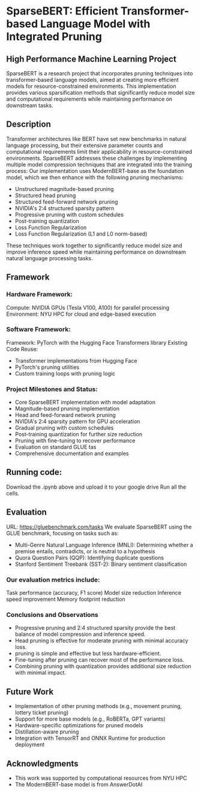 # SparseBERT: Efficient Transformer-based Language Model with Integrated Pruning
## High Performance Machine Learning Project

SparseBERT is a research project that incorporates pruning techniques into transformer-based language models, aimed at creating more efficient models for resource-constrained environments. This implementation provides various sparsification methods that significantly reduce model size and computational requirements while maintaining performance on downstream tasks.

## Description
Transformer architectures like BERT have set new benchmarks in natural language processing, but their extensive parameter counts and computational requirements limit their applicability in resource-constrained environments. SparseBERT addresses these challenges by implementing multiple model compression techniques that are integrated into the training process:
Our implementation uses ModernBERT-base as the foundation model, which we then enhance with the following pruning mechanisms:

- Unstructured magnitude-based pruning
- Structured head pruning
- Structured feed-forward network pruning
- NVIDIA's 2:4 structured sparsity pattern
- Progressive pruning with custom schedules
- Post-training quantization
- Loss Function Regularization
- Loss Function Regularization (L1 and L0 norm-based)

These techniques work together to significantly reduce model size and improve inference speed while maintaining performance on downstream natural language processing tasks.


## Framework
### Hardware Framework:
Compute: NVIDIA GPUs (Tesla V100, A100) for parallel processing
Environment: NYU HPC for cloud and edge-based execution

### Software Framework:
Framework: PyTorch with the Hugging Face Transformers library
Existing Code Reuse:
- Transformer implementations from Hugging Face
- PyTorch's pruning utilities
- Custom training loops with pruning logic

### Project Milestones and Status: 
- Core SparseBERT implementation with model adaptation
- Magnitude-based pruning implementation
- Head and feed-forward network pruning
- NVIDIA's 2:4 sparsity pattern for GPU acceleration 
- Gradual pruning with custom schedules
- Post-training quantization for further size reduction
- Pruning with fine-tuning to recover performance
- Evaluation on standard GLUE tas
- Comprehensive documentation and examples

## Running code:
Download the .ipynb above and upload it to your google drive
Run all the cells.

## Evaluation
URL: https://gluebenchmark.com/tasks
We evaluate SparseBERT using the GLUE benchmark, focusing on tasks such as:
- Multi-Genre Natural Language Inference (MNLI): Determining whether a premise entails, contradicts, or is neutral to a hypothesis
- Quora Question Pairs (QQP): Identifying duplicate questions
- Stanford Sentiment Treebank (SST-2): Binary sentiment classification

### Our evaluation metrics include:

Task performance (accuracy, F1 score)
Model size reduction
Inference speed improvement
Memory footprint reduction

### Conclusions and Observations
- Progressive pruning and 2:4 structured sparsity provide the best balance of model compression and inference speed.
- Head pruning is effective for moderate pruning with minimal accuracy loss.
- pruning is simple and effective but less hardware-efficient.
- Fine-tuning after pruning can recover most of the performance loss.
- Combining pruning with quantization provides additional size reduction with minimal impact.

## Future Work
- Implementation of other pruning methods (e.g., movement pruning, lottery ticket pruning)
- Support for more base models (e.g., RoBERTa, GPT variants)
- Hardware-specific optimizations for pruned models
- Distillation-aware pruning
- Integration with TensorRT and ONNX Runtime for production deployment

## Acknowledgments
- This work was supported by computational resources from NYU HPC
- The ModernBERT-base model is from AnswerDotAI
